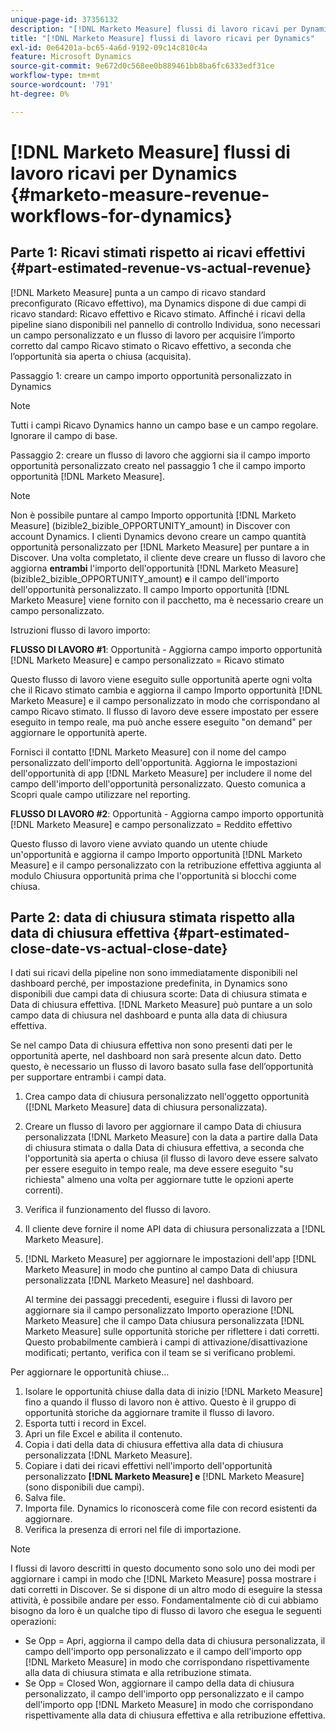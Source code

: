 ```yaml
---
unique-page-id: 37356132
description: "[!DNL Marketo Measure] flussi di lavoro ricavi per Dynamics - [!DNL Marketo Measure]"
title: "[!DNL Marketo Measure] flussi di lavoro ricavi per Dynamics"
exl-id: 0e64201a-bc65-4a6d-9192-09c14c810c4a
feature: Microsoft Dynamics
source-git-commit: 9e672d0c568ee0b889461bb8ba6fc6333edf31ce
workflow-type: tm+mt
source-wordcount: '791'
ht-degree: 0%

---
```


# [!DNL Marketo Measure] flussi di lavoro ricavi per Dynamics {#marketo-measure-revenue-workflows-for-dynamics}

## Parte 1: Ricavi stimati rispetto ai ricavi effettivi {#part-estimated-revenue-vs-actual-revenue}

[!DNL Marketo Measure] punta a un campo di ricavo standard preconfigurato (Ricavo effettivo), ma Dynamics dispone di due campi di ricavo standard: Ricavo effettivo e Ricavo stimato. Affinché i ricavi della pipeline siano disponibili nel pannello di controllo Individua, sono necessari un campo personalizzato e un flusso di lavoro per acquisire l’importo corretto dal campo Ricavo stimato o Ricavo effettivo, a seconda che l’opportunità sia aperta o chiusa (acquisita).

Passaggio 1: creare un campo importo opportunità personalizzato in Dynamics

>[!NOTE]
>
>Tutti i campi Ricavo Dynamics hanno un campo base e un campo regolare. Ignorare il campo di base.

Passaggio 2: creare un flusso di lavoro che aggiorni sia il campo importo opportunità personalizzato creato nel passaggio 1 che il campo importo opportunità [!DNL Marketo Measure].

>[!NOTE]
>
>Non è possibile puntare al campo Importo opportunità [!DNL Marketo Measure] (bizible2_bizible_OPPORTUNITY_amount) in Discover con account Dynamics. I clienti Dynamics devono creare un campo quantità opportunità personalizzato per [!DNL Marketo Measure] per puntare a in Discover. Una volta completato, il cliente deve creare un flusso di lavoro che aggiorna **entrambi** l&#39;importo dell&#39;opportunità [!DNL Marketo Measure] (bizible2_bizible_OPPORTUNITY_amount) **e** il campo dell&#39;importo dell&#39;opportunità personalizzato. Il campo Importo opportunità [!DNL Marketo Measure] viene fornito con il pacchetto, ma è necessario creare un campo personalizzato.

Istruzioni flusso di lavoro importo:

**FLUSSO DI LAVORO #1**: Opportunità - Aggiorna campo importo opportunità [!DNL Marketo Measure] e campo personalizzato = Ricavo stimato

Questo flusso di lavoro viene eseguito sulle opportunità aperte ogni volta che il Ricavo stimato cambia e aggiorna il campo Importo opportunità [!DNL Marketo Measure] e il campo personalizzato in modo che corrispondano al campo Ricavo stimato. Il flusso di lavoro deve essere impostato per essere eseguito in tempo reale, ma può anche essere eseguito &quot;on demand&quot; per aggiornare le opportunità aperte.

Fornisci il contatto [!DNL Marketo Measure] con il nome del campo personalizzato dell&#39;importo dell&#39;opportunità. Aggiorna le impostazioni dell&#39;opportunità di app [!DNL Marketo Measure] per includere il nome del campo dell&#39;importo dell&#39;opportunità personalizzato. Questo comunica a Scopri quale campo utilizzare nel reporting.

**FLUSSO DI LAVORO #2**: Opportunità - Aggiorna campo importo opportunità [!DNL Marketo Measure] e campo personalizzato = Reddito effettivo

Questo flusso di lavoro viene avviato quando un utente chiude un&#39;opportunità e aggiorna il campo Importo opportunità [!DNL Marketo Measure] e il campo personalizzato con la retribuzione effettiva aggiunta al modulo Chiusura opportunità prima che l&#39;opportunità si blocchi come chiusa.

## Parte 2: data di chiusura stimata rispetto alla data di chiusura effettiva {#part-estimated-close-date-vs-actual-close-date}

I dati sui ricavi della pipeline non sono immediatamente disponibili nel dashboard perché, per impostazione predefinita, in Dynamics sono disponibili due campi data di chiusura scorte: Data di chiusura stimata e Data di chiusura effettiva. [!DNL Marketo Measure] può puntare a un solo campo data di chiusura nel dashboard e punta alla data di chiusura effettiva.

Se nel campo Data di chiusura effettiva non sono presenti dati per le opportunità aperte, nel dashboard non sarà presente alcun dato. Detto questo, è necessario un flusso di lavoro basato sulla fase dell’opportunità per supportare entrambi i campi data.

1. Crea campo data di chiusura personalizzato nell&#39;oggetto opportunità ([!DNL Marketo Measure] data di chiusura personalizzata).
1. Creare un flusso di lavoro per aggiornare il campo Data di chiusura personalizzata [!DNL Marketo Measure] con la data a partire dalla Data di chiusura stimata o dalla Data di chiusura effettiva, a seconda che l&#39;opportunità sia aperta o chiusa (il flusso di lavoro deve essere salvato per essere eseguito in tempo reale, ma deve essere eseguito &quot;su richiesta&quot; almeno una volta per aggiornare tutte le opzioni aperte correnti).
1. Verifica il funzionamento del flusso di lavoro.
1. Il cliente deve fornire il nome API data di chiusura personalizzata a [!DNL Marketo Measure].
1. [!DNL Marketo Measure] per aggiornare le impostazioni dell&#39;app [!DNL Marketo Measure] in modo che puntino al campo Data di chiusura personalizzata [!DNL Marketo Measure] nel dashboard.

   Al termine dei passaggi precedenti, eseguire i flussi di lavoro per aggiornare sia il campo personalizzato Importo operazione [!DNL Marketo Measure] che il campo Data chiusura personalizzata [!DNL Marketo Measure] sulle opportunità storiche per riflettere i dati corretti. Questo probabilmente cambierà i campi di attivazione/disattivazione modificati; pertanto, verifica con il team se si verificano problemi.

Per aggiornare le opportunità chiuse...

1. Isolare le opportunità chiuse dalla data di inizio [!DNL Marketo Measure] fino a quando il flusso di lavoro non è attivo. Questo è il gruppo di opportunità storiche da aggiornare tramite il flusso di lavoro.
1. Esporta tutti i record in Excel.
1. Apri un file Excel e abilita il contenuto.
1. Copia i dati della data di chiusura effettiva alla data di chiusura personalizzata [!DNL Marketo Measure].
1. Copiare i dati dei ricavi effettivi nell&#39;importo dell&#39;opportunità personalizzato **[!DNL Marketo Measure] e** [!DNL Marketo Measure] (sono disponibili due campi).
1. Salva file.
1. Importa file. Dynamics lo riconoscerà come file con record esistenti da aggiornare.
1. Verifica la presenza di errori nel file di importazione.

>[!NOTE]
>
>I flussi di lavoro descritti in questo documento sono solo uno dei modi per aggiornare i campi in modo che [!DNL Marketo Measure] possa mostrare i dati corretti in Discover. Se si dispone di un altro modo di eseguire la stessa attività, è possibile andare per esso. Fondamentalmente ciò di cui abbiamo bisogno da loro è un qualche tipo di flusso di lavoro che esegua le seguenti operazioni:
>
> * Se Opp = Apri, aggiorna il campo della data di chiusura personalizzata, il campo dell&#39;importo opp personalizzato e il campo dell&#39;importo opp [!DNL Marketo Measure] in modo che corrispondano rispettivamente alla data di chiusura stimata e alla retribuzione stimata.
> * Se Opp = Closed Won, aggiornare il campo della data di chiusura personalizzato, il campo dell&#39;importo opp personalizzato e il campo dell&#39;importo opp [!DNL Marketo Measure] in modo che corrispondano rispettivamente alla data di chiusura effettiva e alla retribuzione effettiva.
